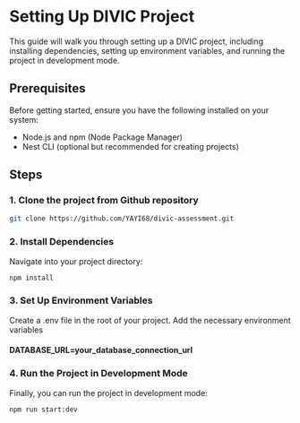 # Setting Up DIVIC Project

This guide will walk you through setting up a DIVIC project, including installing dependencies, setting up environment variables, and running the project in development mode.

## Prerequisites

Before getting started, ensure you have the following installed on your system:

- Node.js and npm (Node Package Manager)
- Nest CLI (optional but recommended for creating projects)

## Steps

### 1. Clone the project from Github repository

```bash
git clone https://github.com/YAYI68/divic-assessment.git

```
### 2. Install Dependencies
Navigate into your project directory:

```bash
npm install
```

### 3.  Set Up Environment Variables
Create a .env file in the root of your project. Add the necessary environment variables
#### DATABASE_URL=your_database_connection_url

### 4. Run the Project in Development Mode
Finally, you can run the project in development mode:
```bash
npm run start:dev
```




